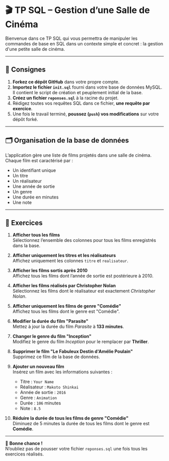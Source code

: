 # 🎬 TP SQL – Gestion d’une Salle de Cinéma

Bienvenue dans ce TP SQL qui vous permettra de manipuler les commandes de base en SQL dans un contexte simple et concret : la gestion d'une petite salle de cinéma.

---

## 🚀 Consignes

1. **Forkez ce dépôt GitHub** dans votre propre compte.
2. **Importez le fichier `init.sql`** fourni dans votre base de données MySQL.  
   Il contient le script de création et peuplement initial de la base.
3. **Créez un fichier `reponses.sql`** à la racine du projet.
4. Rédigez toutes vos requêtes SQL dans ce fichier, **une requête par exercice**.
5. Une fois le travail terminé, **poussez (`push`) vos modifications** sur votre dépôt forké.

---

## 🗂️ Organisation de la base de données

L’application gère une liste de films projetés dans une salle de cinéma.  
Chaque film est caractérisé par :
- Un identifiant unique
- Un titre
- Un réalisateur
- Une année de sortie
- Un genre
- Une durée en minutes
- Une note

---

## 🧠 Exercices

1. **Afficher tous les films**  
   Sélectionnez l’ensemble des colonnes pour tous les films enregistrés dans la base.

2. **Afficher uniquement les titres et les réalisateurs**  
   Affichez uniquement les colonnes `titre` et `realisateur`.

3. **Afficher les films sortis après 2010**  
   Affichez tous les films dont l’année de sortie est postérieure à 2010.

4. **Afficher les films réalisés par Christopher Nolan**  
   Sélectionnez les films dont le réalisateur est exactement *Christopher Nolan*.

5. **Afficher uniquement les films de genre "Comédie"**  
   Affichez tous les films dont le genre est "Comédie".

6. **Modifier la durée du film "Parasite"**  
   Mettez à jour la durée du film *Parasite* à **133 minutes**.

7. **Changer le genre du film "Inception"**  
   Modifiez le genre du film *Inception* pour le remplacer par **Thriller**.

8. **Supprimer le film "Le Fabuleux Destin d'Amélie Poulain"**  
   Supprimez ce film de la base de données.

9. **Ajouter un nouveau film**  
   Insérez un film avec les informations suivantes :  
   - Titre : `Your Name`  
   - Réalisateur : `Makoto Shinkai`  
   - Année de sortie : `2016`  
   - Genre : `Animation`  
   - Durée : `106` minutes
   - Note : `8.5`

10. **Réduire la durée de tous les films de genre "Comédie"**  
    Diminuez de 5 minutes la durée de tous les films dont le genre est **Comédie**.

---


🎯 **Bonne chance !**  
N’oubliez pas de pousser votre fichier `reponses.sql` une fois tous les exercices réalisés.

